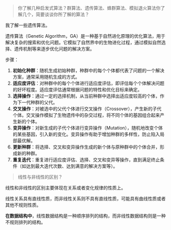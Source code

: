 > 你了解几种启发式算法？群算法、遗传算法、蜂群算法、模拟退火算法你了解几个，简要谈谈你所了解的算法？

我了解一些遗传算法。

遗传算法（Genetic Algorithm，GA）是一种基于自然进化原理的优化算法，用于解决复杂的搜索和优化问题。它模拟了自然界中的生物进化过程，通过模拟自然选择、遗传机制等来逐步优化问题的解决方案。

步骤：

1. **初始化种群**：随机生成初始种群，种群中的每个个体都代表了问题的一个解决方案，通常采用随机生成的方式。
2. **适应度评估**：对种群中的每个个体进行适应度评估，即评估每个个体解决问题的好坏程度。适应度评估通常根据问题的特性和优化目标来确定。
3. **选择操作**：通过一定的选择机制，从当前种群中选择出适应度较高的个体，作为下一代种群的父代。
4. **交叉操作**：对被选中的父代个体进行交叉操作（Crossover），产生新的子代个体。交叉操作模拟了生物遗传中的杂交过程，将不同个体的基因组合起来产生新的个体。
5. **变异操作**：对新生成的子代个体进行变异操作（Mutation），随机地改变个体的某些基因，引入新的变化。变异操作有助于增加种群的多样性，防止陷入局部最优解。
6. **更新种群**：将选择、交叉和变异操作生成的新个体与原种群中的个体合并，形成新的种群。
7. **重复迭代**：重复进行适应度评估、选择、交叉和变异等操作，直到满足终止条件（如达到最大迭代次数、达到满意的解决方案等）。

> 线性与非线性的区别？

线性和非线性的区别主要体现在关系或者变化规律的性质上。

线性关系具有直线性质，而非线性关系则不具有直线性质，可能具有曲线性质或者其他不规则性质。

**在数据结构中**，线性数据结构是一种顺序排列的结构，而非线性数据结构则是一种不规则排列的结构。